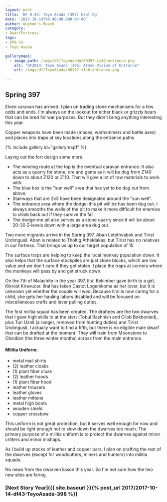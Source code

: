 ```yaml
---
layout: post
title: 'DF 0.43: Teyo Asada (397) Uzol Og'
date: '2017-10-14T08:40:00.000-04:00'
author: Wuphon's Reach
category:
- DwarfFortress
tags:
- DF0.43
- Teyo Asada

gallerymap1:
  - image_path: /imgs/df/TeyoAsada/00397-z140-entrance.png
    alt: "DF2014: Teyo Asada (396) Armok Vision of Entrance"
    url: /imgs/df/TeyoAsada/00397-z140-entrance.png

---
```


## Spring 397

Elven caravan has arrived.  I plan on trading stone mechanisms for a few odds and ends.  I'm always on the lookout for either black or grizzly bears that can be bred for war purposes.  But they didn't bring anything interesting this year.

Copper weapons have been made (maces, warhammers and battle axes) and places into traps at key locations along the entrance paths.  

{% include gallery id="gallerymap1" %}

Laying out the fort design some more.

- The winding route at the top is the eventual caravan entrance.  It also acts as a quarry for stone, ore and gems as it will be dug from Z140 down to about Z120 or Z110.  That will give a lot of raw materials to work with.
- The blue box is the "sun well" area that has yet to be dug out from above.
- Stairways that are 2x3 have been designated around the "sun well".
- The entrance area where the dodge-this pit will be has been dug out.  I always smooths the walls of the pit to make it more difficult for enemies to climb back out if they survive the fall.
- The dodge-me pit also serves as a stone quarry since it will be about 20-30 Z-levels down with a large area dug out.

Two more migrants arrive in the Spring 397.  Aban Letethvabok and Tirist Urdimgusil.  Aban is related to Tholtig Atheldakas, but Tirist has no relatives in our fortress.  That brings us up to our target population of 15.

The surface traps are helping to keep the local monkey population down.  It also helps that the surface stockpiles are just stone blocks, which are low value and we don't care if they get stolen.  I place the traps at corners where the monkeys will pass by and get struck down.

On the 7th of Malachite in the year 397, Ilral Kekimber gave birth to a girl, Kikrost Kiravucar.  Ilral has taken Dastot Logemkoma as her lover, but it is unknown yet whether the couple will wed.  Because Ilral is now caring for a child, she gets her hauling labors disabled and will be focused on miscellaneous crafts and lever pulling duties.

The first militia squad has been created.  The draftees are the two dwarves that I gave high skills to at the start (Tobul Rashnish and Cilob Bokbonled), plus Tun Uznil (a ranger, removed from hunting duties) and Tirist Urdimgusil.  I actually want to find a fifth, but there is no eligible male dwarf that can be drafted at the moment.  They will train from Moonstone to Obsidian (the three winter months) across from the main entrance.

#### Militia Uniform:

- metal mail shirts
- (2) leather cloaks
- (1) plant fiber cloak
- (2) leather hoods
- (1) plant fiber hood
- leather trousers
- leather gloves
- leather mittens
- metal high boots
- wooden shield
- copper crossbow

This uniform is not great protection, but it serves well enough for now and should be light enough not to slow down the dwarves too much.  The primary purpose of a militia uniform is to protect the dwarves against minor critters and minor mishaps.

As I build up stocks of leather and copper bars, I plan on drafting the rest of the dwarves (except for woodcutters, miners and hunters) into militia squads.

No news from the dwarven liason this year.  So I'm not sure how the two new sites are faring.

### [Next Story Year]({{ site.baseurl }}{% post_url 2017/2017-10-14-df43-TeyoAsada-398 %})